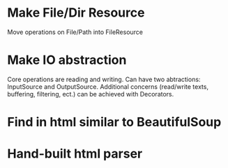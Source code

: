 # Make File/Dir Resource
Move operations on File/Path into FileResource

# Make IO abstraction
Core operations are reading and writing.
Can have two abtractions: InputSource and OutputSource.
Additional concerns (read/write texts, buffering, filtering, ect.) can be achieved with Decorators.

# Find in html similar to BeautifulSoup

# Hand-built html parser



